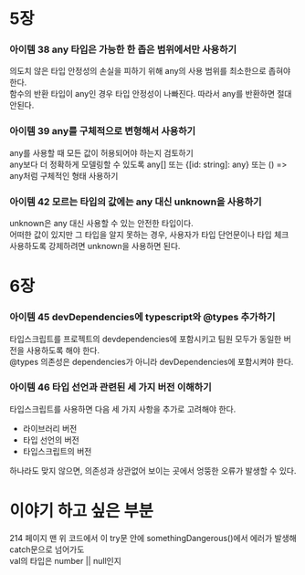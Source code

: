 # 5장

### 아이템 38 any 타입은 가능한 한 좁은 범위에서만 사용하기

의도치 않은 타입 안정성의 손실을 피하기 위해 any의 사용 범위를 최소한으로 좁혀야 한다.  
함수의 반환 타입이 any인 경우 타입 안정성이 나빠진다. 따라서 any를 반환하면 절대 안된다.

### 아이템 39 any를 구체적으로 변형해서 사용하기

any를 사용할 때 모든 값이 허용되어야 하는지 검토하기  
any보다 더 정확하게 모델링할 수 있도록 any[] 또는 {[id: string]: any} 또는 () => any처럼 구체적인 형태 사용하기

### 아이템 42 모르는 타입의 값에는 any 대신 unknown을 사용하기

unknown은 any 대신 사용할 수 있는 안전한 타입이다.  
어떠한 값이 있지만 그 타입을 알지 못하는 경우, 사용자가 타입 단언문이나 타입 체크 사용하도록 강제하려면 unknown을 사용하면 된다.

# 6장

### 아이템 45 devDependencies에 typescript와 @types 추가하기

타입스크립트를 프로젝트의 devdependencies에 포함시키고 팀원 모두가 동일한 버전을 사용하도록 해야 한다.  
@types 의존성은 dependencies가 아니라 devDependencies에 포함시켜야 한다.

### 아이템 46 타입 선언과 관련된 세 가지 버전 이해하기

타입스크립트를 사용하면 다음 세 가지 사항을 추가로 고려해야 한다.
* 라이브러리 버전
* 타입 선언의 버전
* 타입스크립트의 버전

하나라도 맞지 않으면, 의존성과 상관없어 보이는 곳에서 엉뚱한 오류가 발생할 수 있다.

# 이야기 하고 싶은 부분

214 페이지 맨 위 코드에서 이 try문 안에 somethingDangerous()에서 에러가 발생해 catch문으로 넘어가도  
val의 타입은 number || null인지

